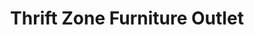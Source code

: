 ---
title: "Thrift Zone Furniture Outlet"
url: /camden/thrift-zone-furniture-outlet/
shop: Möbel
---